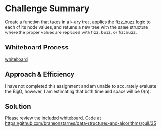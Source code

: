 # Challenge Summary

<!-- Description of the challenge -->

Create a function that takes in a k-ary tree, applies the fizz_buzz logic to each of its node values, and returns a new tree with the same structure where the proper values are replaced with fizz, buzz, or fizzbuzz.

## Whiteboard Process

[whiteboard](./images/tree_fizz_buzz.png)

## Approach & Efficiency

<!-- What approach did you take? Why? What is the Big O space/time for this approach? -->

I have not completed this assignment and am unable to accurately evaluate the BigO, however, I am estimating that both time and space will be O(n).

## Solution

<!-- Show how to run your code, and examples of it in action -->

Please review the included whiteboard. Code at https://github.com/brannonstarnes/data-structures-and-algorithms/pull/35
